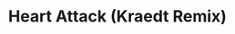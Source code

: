 ---
layout: song
redirect_from: /Home/Song/12
id: 12
title: Heart Attack (Kraedt Remix)
artist: Archie feat. Crywolf
genre: Melbourne Bounce
image: Heart Attack (Kraedt Remix).jpg
buy-able: false
downloadable: true
yt-id: yn8MGDj6MIk
itunes:
beatport:
amazon:
license: 2
---